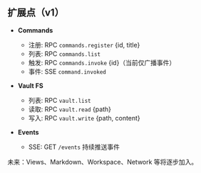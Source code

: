 ## 扩展点（v1）

- **Commands**
  - 注册: RPC `commands.register` {id, title}
  - 列表: RPC `commands.list`
  - 触发: RPC `commands.invoke` {id}（当前仅广播事件）
  - 事件: SSE `command.invoked`

- **Vault FS**
  - 列表: RPC `vault.list`
  - 读取: RPC `vault.read` {path}
  - 写入: RPC `vault.write` {path, content}

- **Events**
  - SSE: GET `/events` 持续推送事件

未来：Views、Markdown、Workspace、Network 等将逐步加入。

